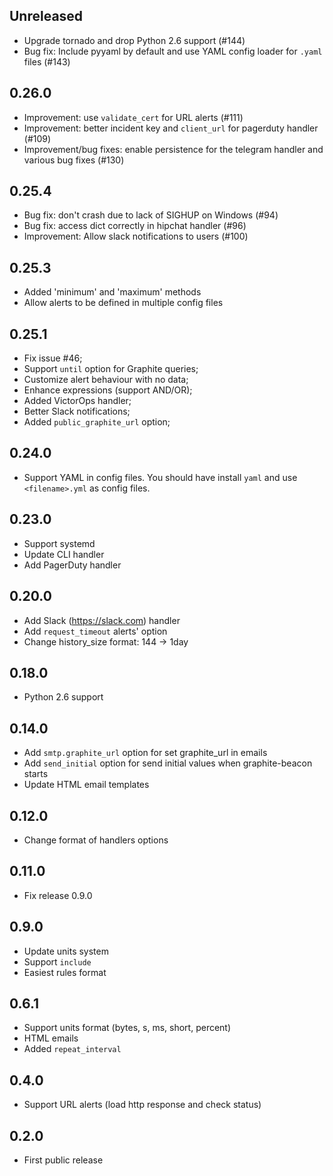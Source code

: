 ## Unreleased

- Upgrade tornado and drop Python 2.6 support (#144)
- Bug fix: Include pyyaml by default and use YAML config loader for `.yaml` files (#143)

## 0.26.0

- Improvement: use `validate_cert` for URL alerts (#111)
- Improvement: better incident key and `client_url` for pagerduty handler (#109)
- Improvement/bug fixes: enable persistence for the telegram handler and various bug fixes (#130)

## 0.25.4

- Bug fix: don't crash due to lack of SIGHUP on Windows (#94)
- Bug fix: access dict correctly in hipchat handler (#96)
- Improvement: Allow slack notifications to users (#100)

## 0.25.3

- Added 'minimum' and 'maximum' methods
- Allow alerts to be defined in multiple config files

## 0.25.1

- Fix issue #46;
- Support `until` option for Graphite queries;
- Customize alert behaviour with no data;
- Enhance expressions (support AND/OR);
- Added VictorOps handler;
- Better Slack notifications;
- Added `public_graphite_url` option;

## 0.24.0

- Support YAML in config files.
  You should have install `yaml` and use `<filename>.yml` as config files.

## 0.23.0

- Support systemd
- Update CLI handler
- Add PagerDuty handler

## 0.20.0

- Add Slack (https://slack.com) handler
- Add `request_timeout` alerts' option
- Change history_size format: 144 -> 1day

## 0.18.0

- Python 2.6 support

## 0.14.0

- Add `smtp.graphite_url` option for set graphite_url in emails
- Add `send_initial` option for send initial values when graphite-beacon starts
- Update HTML email templates

## 0.12.0

- Change format of handlers options

## 0.11.0

- Fix release 0.9.0

## 0.9.0

- Update units system
- Support `include`
- Easiest rules format

## 0.6.1

- Support units format (bytes, s, ms, short, percent)
- HTML emails
- Added `repeat_interval`

## 0.4.0

- Support URL alerts (load http response and check status)

## 0.2.0

- First public release

